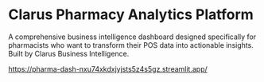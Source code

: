 # Clarus Pharmacy Analytics Platform

A comprehensive business intelligence dashboard designed specifically for pharmacists who want to transform their POS data into actionable insights. Built by Clarus Business Intelligence.

https://pharma-dash-nxu74xkdxjyjsts5z4s5gz.streamlit.app/
